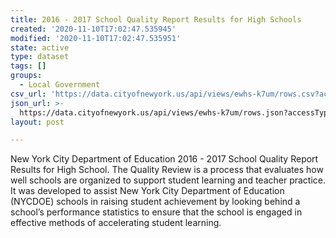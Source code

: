 ```yaml
---
title: 2016 - 2017 School Quality Report Results for High Schools
created: '2020-11-10T17:02:47.535945'
modified: '2020-11-10T17:02:47.535951'
state: active
type: dataset
tags: []
groups:
  - Local Government
csv_url: 'https://data.cityofnewyork.us/api/views/ewhs-k7um/rows.csv?accessType=DOWNLOAD'
json_url: >-
  https://data.cityofnewyork.us/api/views/ewhs-k7um/rows.json?accessType=DOWNLOAD
layout: post

---
```

New York City Department of Education 2016 - 2017 School Quality Report Results for High School. 
The Quality Review is a process that evaluates how well schools are organized to support student learning and teacher practice. It was developed to assist New York City Department of Education (NYCDOE) schools in raising student achievement by looking behind a school’s performance statistics to ensure that the school is engaged in effective methods of accelerating student learning.

